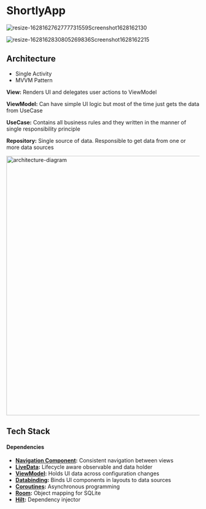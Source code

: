 # ShortlyApp

![resize-1628162762777731559Screenshot1628162130](https://user-images.githubusercontent.com/26321700/128342422-beb5b312-fded-4dcb-b4e2-ffe40de7f680.png)

![resize-1628162830805269836Screenshot1628162215](https://user-images.githubusercontent.com/26321700/128342562-0b02df2b-3fb2-46fc-ac36-db63b2fb535a.png)

## Architecture

- Single Activity
- MVVM Pattern

**View:** Renders UI and delegates user actions to ViewModel

**ViewModel:** Can have simple UI logic but most of the time just gets the data from UseCase

**UseCase:** Contains all business rules and they written in the manner of single responsibility principle

**Repository:** Single source of data. Responsible to get data from one or more data sources

<img width="677" alt="architecture-diagram" src="https://user-images.githubusercontent.com/26321700/107923530-b0593500-6f82-11eb-99bb-312e149f1757.png">

## Tech Stack

#### Dependencies

- **[Navigation Component](https://developer.android.com/jetpack/androidx/releases/navigation):** Consistent navigation between views
- **[LiveData](https://developer.android.com/topic/libraries/architecture/livedata):** Lifecycle aware observable and data holder
- **[ViewModel](https://developer.android.com/topic/libraries/architecture/viewmodel):** Holds UI data across configuration changes
- **[Databinding](https://developer.android.com/topic/libraries/data-binding/):** Binds UI components in layouts to data sources
- **[Coroutines](https://github.com/Kotlin/kotlinx.coroutines):** Asynchronous programming
- **[Room](https://developer.android.com/topic/libraries/architecture/room):** Object mapping for SQLite
- **[Hilt](https://github.com/googlecodelabs/android-hilt):** Dependency injector

